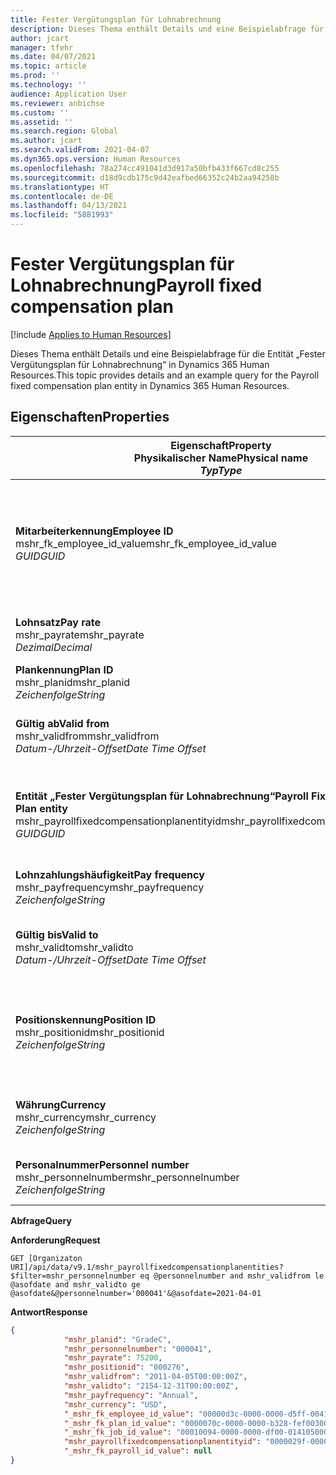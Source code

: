 ```yaml
---
title: Fester Vergütungsplan für Lohnabrechnung
description: Dieses Thema enthält Details und eine Beispielabfrage für die Entität „Fester Vergütungsplan für Lohnabrechnung“ in Dynamics 365 Human Resources.
author: jcart
manager: tfehr
ms.date: 04/07/2021
ms.topic: article
ms.prod: ''
ms.technology: ''
audience: Application User
ms.reviewer: anbichse
ms.custom: ''
ms.assetid: ''
ms.search.region: Global
ms.author: jcart
ms.search.validFrom: 2021-04-07
ms.dyn365.ops.version: Human Resources
ms.openlocfilehash: 78a274cc491041d3d917a50bfb433f667cd8c255
ms.sourcegitcommit: d18d9cdb175c9d42eafbed66352c24b2aa94258b
ms.translationtype: HT
ms.contentlocale: de-DE
ms.lasthandoff: 04/13/2021
ms.locfileid: "5881993"
---
```

# <a name="payroll-fixed-compensation-plan"></a><span data-ttu-id="01969-103">Fester Vergütungsplan für Lohnabrechnung</span><span class="sxs-lookup"><span data-stu-id="01969-103">Payroll fixed compensation plan</span></span>

[!include [Applies to Human Resources](../includes/applies-to-hr.md)]

<span data-ttu-id="01969-104">Dieses Thema enthält Details und eine Beispielabfrage für die Entität „Fester Vergütungsplan für Lohnabrechnung“ in Dynamics 365 Human Resources.</span><span class="sxs-lookup"><span data-stu-id="01969-104">This topic provides details and an example query for the Payroll fixed compensation plan entity in Dynamics 365 Human Resources.</span></span>

## <a name="properties"></a><span data-ttu-id="01969-105">Eigenschaften</span><span class="sxs-lookup"><span data-stu-id="01969-105">Properties</span></span>

| <span data-ttu-id="01969-106">Eigenschaft</span><span class="sxs-lookup"><span data-stu-id="01969-106">Property</span></span><br><span data-ttu-id="01969-107">**Physikalischer Name**</span><span class="sxs-lookup"><span data-stu-id="01969-107">**Physical name**</span></span><br><span data-ttu-id="01969-108">**_Typ_**</span><span class="sxs-lookup"><span data-stu-id="01969-108">**_Type_**</span></span> | <span data-ttu-id="01969-109">Verwenden</span><span class="sxs-lookup"><span data-stu-id="01969-109">Use</span></span> | <span data-ttu-id="01969-110">Beschreibung</span><span class="sxs-lookup"><span data-stu-id="01969-110">Description</span></span> |
| --- | --- | --- |
| <span data-ttu-id="01969-111">**Mitarbeiterkennung**</span><span class="sxs-lookup"><span data-stu-id="01969-111">**Employee ID**</span></span><br><span data-ttu-id="01969-112">mshr_fk_employee_id_value</span><span class="sxs-lookup"><span data-stu-id="01969-112">mshr_fk_employee_id_value</span></span><br><span data-ttu-id="01969-113">*GUID*</span><span class="sxs-lookup"><span data-stu-id="01969-113">*GUID*</span></span> | <span data-ttu-id="01969-114">Schreibgeschützt</span><span class="sxs-lookup"><span data-stu-id="01969-114">Read-only</span></span><br><span data-ttu-id="01969-115">Erforderlich</span><span class="sxs-lookup"><span data-stu-id="01969-115">Required</span></span><br><span data-ttu-id="01969-116">Fremdschlüssel: mshr_Employee_id von mshr_payrollemployeeentity entity</span><span class="sxs-lookup"><span data-stu-id="01969-116">Foreign key:mshr_Employee_id of mshr_payrollemployeeentity entity</span></span>  | <span data-ttu-id="01969-117">Mitarbeiterkennung</span><span class="sxs-lookup"><span data-stu-id="01969-117">Employee ID</span></span> |
| <span data-ttu-id="01969-118">**Lohnsatz**</span><span class="sxs-lookup"><span data-stu-id="01969-118">**Pay rate**</span></span><br><span data-ttu-id="01969-119">mshr_payrate</span><span class="sxs-lookup"><span data-stu-id="01969-119">mshr_payrate</span></span><br><span data-ttu-id="01969-120">*Dezimal*</span><span class="sxs-lookup"><span data-stu-id="01969-120">*Decimal*</span></span> | <span data-ttu-id="01969-121">Schreibgeschützt</span><span class="sxs-lookup"><span data-stu-id="01969-121">Read-only</span></span><br><span data-ttu-id="01969-122">Erforderlich</span><span class="sxs-lookup"><span data-stu-id="01969-122">Required</span></span> | <span data-ttu-id="01969-123">Im festen Vergütungsplan definierter Lohnsatz.</span><span class="sxs-lookup"><span data-stu-id="01969-123">Pay rate defined in fixed compensation plan.</span></span> |
| <span data-ttu-id="01969-124">**Plankennung**</span><span class="sxs-lookup"><span data-stu-id="01969-124">**Plan ID**</span></span><br><span data-ttu-id="01969-125">mshr_planid</span><span class="sxs-lookup"><span data-stu-id="01969-125">mshr_planid</span></span><br><span data-ttu-id="01969-126">*Zeichenfolge*</span><span class="sxs-lookup"><span data-stu-id="01969-126">*String*</span></span> | <span data-ttu-id="01969-127">Schreibgeschützt</span><span class="sxs-lookup"><span data-stu-id="01969-127">Read-only</span></span><br><span data-ttu-id="01969-128">Erforderlich</span><span class="sxs-lookup"><span data-stu-id="01969-128">Required</span></span> |<span data-ttu-id="01969-129">Gibt den Vergütungsplan an.</span><span class="sxs-lookup"><span data-stu-id="01969-129">Specifies the compensation plan.</span></span>  |
| <span data-ttu-id="01969-130">**Gültig ab**</span><span class="sxs-lookup"><span data-stu-id="01969-130">**Valid from**</span></span><br><span data-ttu-id="01969-131">mshr_validfrom</span><span class="sxs-lookup"><span data-stu-id="01969-131">mshr_validfrom</span></span><br><span data-ttu-id="01969-132">*Datum-/Uhrzeit-Offset*</span><span class="sxs-lookup"><span data-stu-id="01969-132">*Date Time Offset*</span></span> |  <span data-ttu-id="01969-133">Schreibgeschützt</span><span class="sxs-lookup"><span data-stu-id="01969-133">Read-only</span></span><br><span data-ttu-id="01969-134">Erforderlich</span><span class="sxs-lookup"><span data-stu-id="01969-134">Required</span></span> |<span data-ttu-id="01969-135">Datum, ab dem der feste Vergütungsplan für den Mitarbeiter gültig sind.</span><span class="sxs-lookup"><span data-stu-id="01969-135">Date the employee fixed compensation is valid from.</span></span>  |
| <span data-ttu-id="01969-136">**Entität „Fester Vergütungsplan für Lohnabrechnung“**</span><span class="sxs-lookup"><span data-stu-id="01969-136">**Payroll Fixed Compensation Plan entity**</span></span><br><span data-ttu-id="01969-137">mshr_payrollfixedcompensationplanentityid</span><span class="sxs-lookup"><span data-stu-id="01969-137">mshr_payrollfixedcompensationplanentityid</span></span><br><span data-ttu-id="01969-138">*GUID*</span><span class="sxs-lookup"><span data-stu-id="01969-138">*GUID*</span></span> | <span data-ttu-id="01969-139">Erforderlich</span><span class="sxs-lookup"><span data-stu-id="01969-139">Required</span></span><br><span data-ttu-id="01969-140">Vom System generiert</span><span class="sxs-lookup"><span data-stu-id="01969-140">Sytem generated</span></span> | <span data-ttu-id="01969-141">Ein vom System generierter GUID-Wert zur eindeutigen Identifizierung des Vergütungsplans.</span><span class="sxs-lookup"><span data-stu-id="01969-141">A system-generated GUID value to uniquely identify the compensation plan.</span></span> |
| <span data-ttu-id="01969-142">**Lohnzahlungshäufigkeit**</span><span class="sxs-lookup"><span data-stu-id="01969-142">**Pay frequency**</span></span><br><span data-ttu-id="01969-143">mshr_payfrequency</span><span class="sxs-lookup"><span data-stu-id="01969-143">mshr_payfrequency</span></span><br><span data-ttu-id="01969-144">*Zeichenfolge*</span><span class="sxs-lookup"><span data-stu-id="01969-144">*String*</span></span> | <span data-ttu-id="01969-145">Schreibgeschützt</span><span class="sxs-lookup"><span data-stu-id="01969-145">Read-only</span></span><br><span data-ttu-id="01969-146">Erforderlich</span><span class="sxs-lookup"><span data-stu-id="01969-146">Required</span></span> |<span data-ttu-id="01969-147">Die Häufigkeit, mit der der Mitarbeiter bezahlt wird.</span><span class="sxs-lookup"><span data-stu-id="01969-147">The frequency the employee will be paid.</span></span>  |
| <span data-ttu-id="01969-148">**Gültig bis**</span><span class="sxs-lookup"><span data-stu-id="01969-148">**Valid to**</span></span><br><span data-ttu-id="01969-149">mshr_validto</span><span class="sxs-lookup"><span data-stu-id="01969-149">mshr_validto</span></span><br><span data-ttu-id="01969-150">*Datum-/Uhrzeit-Offset*</span><span class="sxs-lookup"><span data-stu-id="01969-150">*Date Time Offset*</span></span> | <span data-ttu-id="01969-151">Schreibgeschützt</span><span class="sxs-lookup"><span data-stu-id="01969-151">Read-only</span></span> <br><span data-ttu-id="01969-152">Erforderlich</span><span class="sxs-lookup"><span data-stu-id="01969-152">Required</span></span> | <span data-ttu-id="01969-153">Datum, bis zu dem der feste Vergütungsplan für den Mitarbeiter gültig ist.</span><span class="sxs-lookup"><span data-stu-id="01969-153">Date the employee fixed compensation is valid to.</span></span> |
| <span data-ttu-id="01969-154">**Positionskennung**</span><span class="sxs-lookup"><span data-stu-id="01969-154">**Position ID**</span></span><br><span data-ttu-id="01969-155">mshr_positionid</span><span class="sxs-lookup"><span data-stu-id="01969-155">mshr_positionid</span></span><br><span data-ttu-id="01969-156">*Zeichenfolge*</span><span class="sxs-lookup"><span data-stu-id="01969-156">*String*</span></span> | <span data-ttu-id="01969-157">Schreibgeschützt</span><span class="sxs-lookup"><span data-stu-id="01969-157">Read-only</span></span> <br><span data-ttu-id="01969-158">Erforderlich</span><span class="sxs-lookup"><span data-stu-id="01969-158">Required</span></span> | <span data-ttu-id="01969-159">Positionskennung, die mit dem Mitarbeiter und dem Beitritt zum festen Vergütungsplan verknüpft ist.</span><span class="sxs-lookup"><span data-stu-id="01969-159">Postion ID associated with the employee and fixed compensation plan enrollment.</span></span> |
| <span data-ttu-id="01969-160">**Währung**</span><span class="sxs-lookup"><span data-stu-id="01969-160">**Currency**</span></span><br><span data-ttu-id="01969-161">mshr_currency</span><span class="sxs-lookup"><span data-stu-id="01969-161">mshr_currency</span></span><br><span data-ttu-id="01969-162">*Zeichenfolge*</span><span class="sxs-lookup"><span data-stu-id="01969-162">*String*</span></span> | <span data-ttu-id="01969-163">Schreibgeschützt</span><span class="sxs-lookup"><span data-stu-id="01969-163">Read-only</span></span> <br><span data-ttu-id="01969-164">Erforderlich</span><span class="sxs-lookup"><span data-stu-id="01969-164">Required</span></span> |<span data-ttu-id="01969-165">Die für den festen Vergütungsplan definierte Währung</span><span class="sxs-lookup"><span data-stu-id="01969-165">The currency defined for the fixed compensation plan</span></span>   |
| <span data-ttu-id="01969-166">**Personalnummer**</span><span class="sxs-lookup"><span data-stu-id="01969-166">**Personnel number**</span></span><br><span data-ttu-id="01969-167">mshr_personnelnumber</span><span class="sxs-lookup"><span data-stu-id="01969-167">mshr_personnelnumber</span></span><br><span data-ttu-id="01969-168">*Zeichenfolge*</span><span class="sxs-lookup"><span data-stu-id="01969-168">*String*</span></span> | <span data-ttu-id="01969-169">Schreibgeschützt</span><span class="sxs-lookup"><span data-stu-id="01969-169">Read-only</span></span><br><span data-ttu-id="01969-170">Erforderlich</span><span class="sxs-lookup"><span data-stu-id="01969-170">Required</span></span> |<span data-ttu-id="01969-171">Die eindeutige Personalnummer des Mitarbeiters.</span><span class="sxs-lookup"><span data-stu-id="01969-171">The employee's unique personnel number.</span></span>  |

<span data-ttu-id="01969-172">**Abfrage**</span><span class="sxs-lookup"><span data-stu-id="01969-172">**Query**</span></span>

<span data-ttu-id="01969-173">**Anforderung**</span><span class="sxs-lookup"><span data-stu-id="01969-173">**Request**</span></span>

```http
GET [Organizaton URI]/api/data/v9.1/mshr_payrollfixedcompensationplanentities?$filter=mshr_personnelnumber eq @personnelnumber and mshr_validfrom le @asofdate and mshr_validto ge @asofdate&@personnelnumber='000041'&@asofdate=2021-04-01
```

<span data-ttu-id="01969-174">**Antwort**</span><span class="sxs-lookup"><span data-stu-id="01969-174">**Response**</span></span>

```json
{
            "mshr_planid": "GradeC",
            "mshr_personnelnumber": "000041",
            "mshr_payrate": 75200,
            "mshr_positionid": "000276",
            "mshr_validfrom": "2011-04-05T00:00:00Z",
            "mshr_validto": "2154-12-31T00:00:00Z",
            "mshr_payfrequency": "Annual",
            "mshr_currency": "USD",
            "_mshr_fk_employee_id_value": "00000d3c-0000-0000-d5ff-004105000000",
            "_mshr_fk_plan_id_value": "0000070c-0000-0000-b328-fef003000000",
            "_mshr_fk_job_id_value": "00010094-0000-0000-df00-014105000000",
            "mshr_payrollfixedcompensationplanentityid": "0000029f-0000-0000-d5ff-004105000000",
            "_mshr_fk_payroll_id_value": null
}
```
